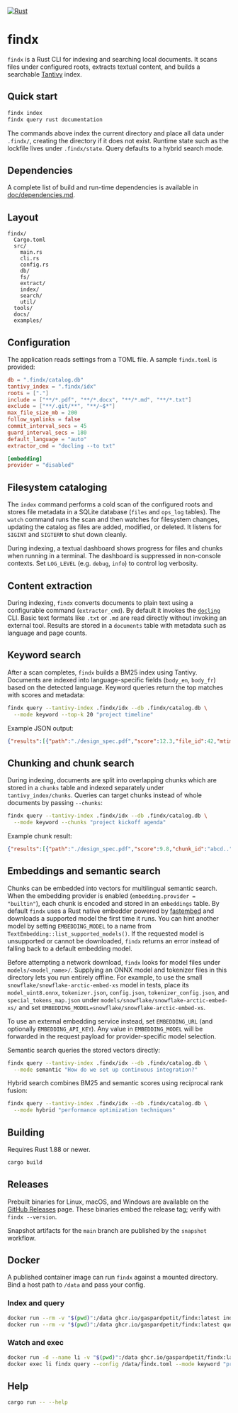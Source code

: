 [![Rust](https://github.com/gaspardpetit/findx/actions/workflows/rust.yml/badge.svg)](https://github.com/gaspardpetit/findx/actions/workflows/rust.yml)
# findx

`findx` is a Rust CLI for indexing and searching local documents. It scans files under configured roots, extracts textual content, and builds a searchable [Tantivy](https://tantivy-search.github.io/) index.

## Quick start

```bash
findx index
findx query rust documentation
```

The commands above index the current directory and place all data under `.findx/`, creating the directory if it does not exist. Runtime state such as the lockfile lives under `.findx/state`. Query defaults to a hybrid search mode.

## Dependencies

A complete list of build and run-time dependencies is available in [doc/dependencies.md](doc/dependencies.md).

## Layout

```
findx/
  Cargo.toml
  src/
    main.rs
    cli.rs
    config.rs
    db/
    fs/
    extract/
    index/
    search/
    util/
  tools/
  docs/
  examples/
```

## Configuration

The application reads settings from a TOML file. A sample `findx.toml` is provided:

```toml
db = ".findx/catalog.db"
tantivy_index = ".findx/idx"
roots = ["."]
include = ["**/*.pdf", "**/*.docx", "**/*.md", "**/*.txt"]
exclude = ["**/.git/**", "**/~$*"]
max_file_size_mb = 200
follow_symlinks = false
commit_interval_secs = 45
guard_interval_secs = 180
default_language = "auto"
extractor_cmd = "docling --to txt"

[embedding]
provider = "disabled"
```

## Filesystem cataloging

The `index` command performs a cold scan of the configured roots and
stores file metadata in a SQLite database (`files` and `ops_log` tables).
The `watch` command runs the scan and then watches for filesystem
changes, updating the catalog as files are added, modified, or deleted.
It listens for `SIGINT` and `SIGTERM` to shut down cleanly.

During indexing, a textual dashboard shows progress for files and chunks
when running in a terminal. The dashboard is suppressed in non-console
contexts. Set `LOG_LEVEL` (e.g. `debug`, `info`) to control log
verbosity.

## Content extraction

During indexing, `findx` converts documents to plain text using a
configurable command (`extractor_cmd`). By default it invokes the
[`docling`](https://github.com/docling) CLI. Basic text formats like
`.txt` or `.md` are read directly without invoking an external tool.
Results are stored in a `documents` table with metadata such as language
and page counts.

## Keyword search

After a scan completes, `findx` builds a BM25 index using Tantivy.
Documents are indexed into language-specific fields (`body_en`, `body_fr`) based on the
detected language. Keyword queries return the top matches with scores and metadata:

```bash
findx query --tantivy-index .findx/idx --db .findx/catalog.db \
  --mode keyword --top-k 20 "project timeline"
```

Example JSON output:

```json
{"results":[{"path":"./design_spec.pdf","score":12.3,"file_id":42,"mtime":"2025-07-05T12:43:11Z"}]}
```

## Chunking and chunk search

During indexing, documents are split into overlapping chunks which are stored in a `chunks`
table and indexed separately under `tantivy_index/chunks`. Queries can target chunks instead
of whole documents by passing `--chunks`:

```bash
findx query --tantivy-index .findx/idx --db .findx/catalog.db \
  --mode keyword --chunks "project kickoff agenda"
```

Example chunk result:

```json
{"results":[{"path":"./design_spec.pdf","score":9.8,"chunk_id":"abcd..","start_byte":182340,"end_byte":183912}]}
```

## Embeddings and semantic search

Chunks can be embedded into vectors for multilingual semantic search. When the
embedding provider is enabled (`embedding.provider = "builtin"`), each chunk is
encoded and stored in an `embeddings` table. By default `findx` uses a
Rust native embedder powered by [fastembed](https://crates.io/crates/fastembed)
and downloads a supported model the first time it runs. You can hint another
model by setting `EMBEDDING_MODEL` to a name from
`TextEmbedding::list_supported_models()`. If the requested model is unsupported
or cannot be downloaded, `findx` returns an error instead of falling back
to a default embedding model.

Before attempting a network download, `findx` looks for model files under
`models/<model_name>/`. Supplying an ONNX model and tokenizer files in this
directory lets you run entirely offline. For example, to use the small
`snowflake/snowflake-arctic-embed-xs` model in tests, place its
`model_uint8.onnx`, `tokenizer.json`, `config.json`, `tokenizer_config.json`,
and `special_tokens_map.json` under
`models/snowflake/snowflake-arctic-embed-xs/` and set
`EMBEDDING_MODEL=snowflake/snowflake-arctic-embed-xs`.

To use an external embedding service instead, set `EMBEDDING_URL` (and
optionally `EMBEDDING_API_KEY`). Any value in `EMBEDDING_MODEL` will be forwarded
in the request payload for provider-specific model selection.

Semantic search queries the stored vectors directly:

```bash
findx query --tantivy-index .findx/idx --db .findx/catalog.db \
  --mode semantic "How do we set up continuous integration?"
```

Hybrid search combines BM25 and semantic scores using reciprocal rank fusion:

```bash
findx query --tantivy-index .findx/idx --db .findx/catalog.db \
  --mode hybrid "performance optimization techniques"
```

## Building

Requires Rust 1.88 or newer.

```bash
cargo build
```

## Releases

Prebuilt binaries for Linux, macOS, and Windows are available on the [GitHub Releases](https://github.com/gaspardpetit/findx/releases) page.
These binaries embed the release tag; verify with `findx --version`.

Snapshot artifacts for the `main` branch are published by the `snapshot` workflow.

## Docker

A published container image can run `findx` against a mounted directory. Bind a host path to `/data` and pass your config.

### Index and query

```bash
docker run --rm -v "$(pwd)":/data ghcr.io/gaspardpetit/findx:latest index --config /data/findx.toml
docker run --rm -v "$(pwd)":/data ghcr.io/gaspardpetit/findx:latest query --config /data/findx.toml --mode keyword "project timeline"
```

### Watch and exec

```bash
docker run -d --name li -v "$(pwd)":/data ghcr.io/gaspardpetit/findx:latest watch --config /data/findx.toml
docker exec li findx query --config /data/findx.toml --mode keyword "project timeline"
```


## Help

```bash
cargo run -- --help
```
